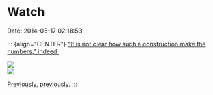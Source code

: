 Watch
=====

Date: 2014-05-17 02:18:53

::: {align="CENTER"}
[\"It is not clear how such a construction make the numbers,\"
indeed.](http://hop-picker.tumblr.com/post/51065757240)

[![](http://www.jwz.org/images/bf4c7nz.gif)](http://hop-picker.tumblr.com/post/51065757240)\
[![](http://www.jwz.org/images/3pv70kd.gif)](http://hop-picker.tumblr.com/post/51065757240)

[Previously](http://www.jwz.org/blog/2014/03/etch-a-sketch-clock/),
[previously](http://www.jwz.org/blog/2014/03/wrist-mounted-dali-clock/).
:::
